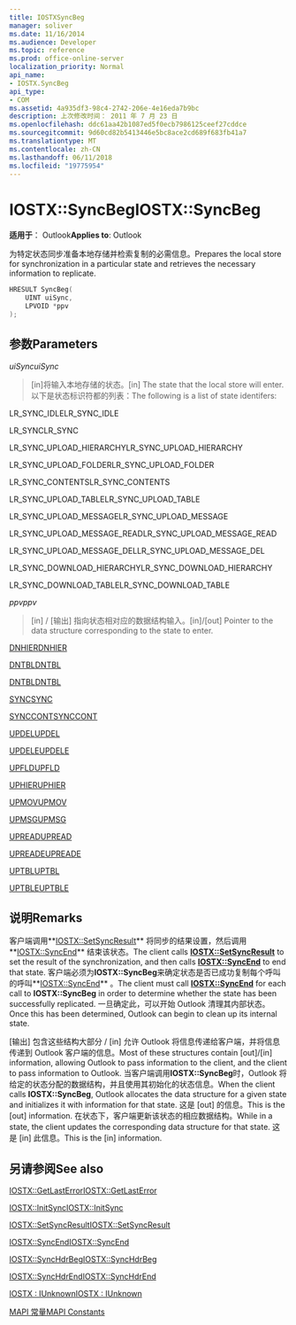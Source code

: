 ```yaml
---
title: IOSTXSyncBeg
manager: soliver
ms.date: 11/16/2014
ms.audience: Developer
ms.topic: reference
ms.prod: office-online-server
localization_priority: Normal
api_name:
- IOSTX.SyncBeg
api_type:
- COM
ms.assetid: 4a935df3-98c4-2742-206e-4e16eda7b9bc
description: 上次修改时间： 2011 年 7 月 23 日
ms.openlocfilehash: ddc61aa42b1087ed5f0ecb7986125ceef27cddce
ms.sourcegitcommit: 9d60cd82b5413446e5bc8ace2cd689f683fb41a7
ms.translationtype: MT
ms.contentlocale: zh-CN
ms.lasthandoff: 06/11/2018
ms.locfileid: "19775954"
---
```

# <a name="iostxsyncbeg"></a><span data-ttu-id="4a19c-103">IOSTX::SyncBeg</span><span class="sxs-lookup"><span data-stu-id="4a19c-103">IOSTX::SyncBeg</span></span>

  
  
<span data-ttu-id="4a19c-104">**适用于**： Outlook</span><span class="sxs-lookup"><span data-stu-id="4a19c-104">**Applies to**: Outlook</span></span> 
  
<span data-ttu-id="4a19c-105">为特定状态同步准备本地存储并检索复制的必需信息。</span><span class="sxs-lookup"><span data-stu-id="4a19c-105">Prepares the local store for synchronization in a particular state and retrieves the necessary information to replicate.</span></span>
  
```cpp
HRESULT SyncBeg( 
    UINT uiSync, 
    LPVOID *ppv 
);
```

## <a name="parameters"></a><span data-ttu-id="4a19c-106">参数</span><span class="sxs-lookup"><span data-stu-id="4a19c-106">Parameters</span></span>

 <span data-ttu-id="4a19c-107">_uiSync_</span><span class="sxs-lookup"><span data-stu-id="4a19c-107">_uiSync_</span></span>
  
>  <span data-ttu-id="4a19c-108">[in]将输入本地存储的状态。</span><span class="sxs-lookup"><span data-stu-id="4a19c-108">[in] The state that the local store will enter.</span></span> <span data-ttu-id="4a19c-109">以下是状态标识符都的列表：</span><span class="sxs-lookup"><span data-stu-id="4a19c-109">The following is a list of state identifers:</span></span> 
    
<span data-ttu-id="4a19c-110">LR_SYNC_IDLE</span><span class="sxs-lookup"><span data-stu-id="4a19c-110">LR_SYNC_IDLE</span></span>
  
> 
    
<span data-ttu-id="4a19c-111">LR_SYNC</span><span class="sxs-lookup"><span data-stu-id="4a19c-111">LR_SYNC</span></span>
  
> 
    
<span data-ttu-id="4a19c-112">LR_SYNC_UPLOAD_HIERARCHY</span><span class="sxs-lookup"><span data-stu-id="4a19c-112">LR_SYNC_UPLOAD_HIERARCHY</span></span>
  
> 
    
<span data-ttu-id="4a19c-113">LR_SYNC_UPLOAD_FOLDER</span><span class="sxs-lookup"><span data-stu-id="4a19c-113">LR_SYNC_UPLOAD_FOLDER</span></span>
  
> 
    
<span data-ttu-id="4a19c-114">LR_SYNC_CONTENTS</span><span class="sxs-lookup"><span data-stu-id="4a19c-114">LR_SYNC_CONTENTS</span></span>
  
> 
    
<span data-ttu-id="4a19c-115">LR_SYNC_UPLOAD_TABLE</span><span class="sxs-lookup"><span data-stu-id="4a19c-115">LR_SYNC_UPLOAD_TABLE</span></span>
  
> 
    
<span data-ttu-id="4a19c-116">LR_SYNC_UPLOAD_MESSAGE</span><span class="sxs-lookup"><span data-stu-id="4a19c-116">LR_SYNC_UPLOAD_MESSAGE</span></span>
  
> 
    
<span data-ttu-id="4a19c-117">LR_SYNC_UPLOAD_MESSAGE_READ</span><span class="sxs-lookup"><span data-stu-id="4a19c-117">LR_SYNC_UPLOAD_MESSAGE_READ</span></span>
  
> 
    
<span data-ttu-id="4a19c-118">LR_SYNC_UPLOAD_MESSAGE_DEL</span><span class="sxs-lookup"><span data-stu-id="4a19c-118">LR_SYNC_UPLOAD_MESSAGE_DEL</span></span>
  
> 
    
<span data-ttu-id="4a19c-119">LR_SYNC_DOWNLOAD_HIERARCHY</span><span class="sxs-lookup"><span data-stu-id="4a19c-119">LR_SYNC_DOWNLOAD_HIERARCHY</span></span>
  
> 
    
<span data-ttu-id="4a19c-120">LR_SYNC_DOWNLOAD_TABLE</span><span class="sxs-lookup"><span data-stu-id="4a19c-120">LR_SYNC_DOWNLOAD_TABLE</span></span>
  
> 
    
 <span data-ttu-id="4a19c-121">_ppv_</span><span class="sxs-lookup"><span data-stu-id="4a19c-121">_ppv_</span></span>
  
>  <span data-ttu-id="4a19c-122">[in] / [输出] 指向状态相对应的数据结构输入。</span><span class="sxs-lookup"><span data-stu-id="4a19c-122">[in]/[out] Pointer to the data structure corresponding to the state to enter.</span></span> 
    
[<span data-ttu-id="4a19c-123">DNHIER</span><span class="sxs-lookup"><span data-stu-id="4a19c-123">DNHIER</span></span>](dnhier.md)
  
> 
    
[<span data-ttu-id="4a19c-124">DNTBL</span><span class="sxs-lookup"><span data-stu-id="4a19c-124">DNTBL</span></span>](dntbl.md)
  
> 
    
[<span data-ttu-id="4a19c-125">DNTBL</span><span class="sxs-lookup"><span data-stu-id="4a19c-125">DNTBL</span></span>](dntbl.md)
  
> 
    
[<span data-ttu-id="4a19c-126">SYNC</span><span class="sxs-lookup"><span data-stu-id="4a19c-126">SYNC</span></span>](sync.md)
  
> 
    
[<span data-ttu-id="4a19c-127">SYNCCONT</span><span class="sxs-lookup"><span data-stu-id="4a19c-127">SYNCCONT</span></span>](synccont.md)
  
> 
    
[<span data-ttu-id="4a19c-128">UPDEL</span><span class="sxs-lookup"><span data-stu-id="4a19c-128">UPDEL</span></span>](updel.md)
  
> 
    
[<span data-ttu-id="4a19c-129">UPDELE</span><span class="sxs-lookup"><span data-stu-id="4a19c-129">UPDELE</span></span>](updele.md)
  
> 
    
[<span data-ttu-id="4a19c-130">UPFLD</span><span class="sxs-lookup"><span data-stu-id="4a19c-130">UPFLD</span></span>](upfld.md)
  
> 
    
[<span data-ttu-id="4a19c-131">UPHIER</span><span class="sxs-lookup"><span data-stu-id="4a19c-131">UPHIER</span></span>](uphier.md)
  
> 
    
[<span data-ttu-id="4a19c-132">UPMOV</span><span class="sxs-lookup"><span data-stu-id="4a19c-132">UPMOV</span></span>](upmov.md)
  
> 
    
[<span data-ttu-id="4a19c-133">UPMSG</span><span class="sxs-lookup"><span data-stu-id="4a19c-133">UPMSG</span></span>](upmsg.md)
  
> 
    
[<span data-ttu-id="4a19c-134">UPREAD</span><span class="sxs-lookup"><span data-stu-id="4a19c-134">UPREAD</span></span>](upread.md)
  
> 
    
[<span data-ttu-id="4a19c-135">UPREADE</span><span class="sxs-lookup"><span data-stu-id="4a19c-135">UPREADE</span></span>](upreade.md)
  
> 
    
[<span data-ttu-id="4a19c-136">UPTBL</span><span class="sxs-lookup"><span data-stu-id="4a19c-136">UPTBL</span></span>](uptbl.md)
  
> 
    
[<span data-ttu-id="4a19c-137">UPTBLE</span><span class="sxs-lookup"><span data-stu-id="4a19c-137">UPTBLE</span></span>](uptble.md)
  
> 
    
## <a name="remarks"></a><span data-ttu-id="4a19c-138">说明</span><span class="sxs-lookup"><span data-stu-id="4a19c-138">Remarks</span></span>

<span data-ttu-id="4a19c-139">客户端调用**[IOSTX::SetSyncResult](iostx-setsyncresult.md)** 将同步的结果设置，然后调用**[IOSTX::SyncEnd](iostx-syncend.md)** 结束该状态。</span><span class="sxs-lookup"><span data-stu-id="4a19c-139">The client calls **[IOSTX::SetSyncResult](iostx-setsyncresult.md)** to set the result of the synchronization, and then calls **[IOSTX::SyncEnd](iostx-syncend.md)** to end that state.</span></span> <span data-ttu-id="4a19c-140">客户端必须为**IOSTX::SyncBeg**来确定状态是否已成功复制每个呼叫的呼叫**[IOSTX::SyncEnd](iostx-syncend.md)** 。</span><span class="sxs-lookup"><span data-stu-id="4a19c-140">The client must call **[IOSTX::SyncEnd](iostx-syncend.md)** for each call to **IOSTX::SyncBeg** in order to determine whether the state has been successfully replicated.</span></span> <span data-ttu-id="4a19c-141">一旦确定此，可以开始 Outlook 清理其内部状态。</span><span class="sxs-lookup"><span data-stu-id="4a19c-141">Once this has been determined, Outlook can begin to clean up its internal state.</span></span> 
  
<span data-ttu-id="4a19c-142">[输出] 包含这些结构大部分 / [in] 允许 Outlook 将信息传递给客户端，并将信息传递到 Outlook 客户端的信息。</span><span class="sxs-lookup"><span data-stu-id="4a19c-142">Most of these structures contain [out]/[in] information, allowing Outlook to pass information to the client, and the client to pass information to Outlook.</span></span> <span data-ttu-id="4a19c-143">当客户端调用**IOSTX::SyncBeg**时，Outlook 将给定的状态分配的数据结构，并且使用其初始化的状态信息。</span><span class="sxs-lookup"><span data-stu-id="4a19c-143">When the client calls **IOSTX::SyncBeg**, Outlook allocates the data structure for a given state and initializes it with information for that state.</span></span> <span data-ttu-id="4a19c-144">这是 [out] 的信息。</span><span class="sxs-lookup"><span data-stu-id="4a19c-144">This is the [out] information.</span></span> <span data-ttu-id="4a19c-145">在状态下，客户端更新该状态的相应数据结构。</span><span class="sxs-lookup"><span data-stu-id="4a19c-145">While in a state, the client updates the corresponding data structure for that state.</span></span> <span data-ttu-id="4a19c-146">这是 [in] 此信息。</span><span class="sxs-lookup"><span data-stu-id="4a19c-146">This is the [in] information.</span></span> 
  
## <a name="see-also"></a><span data-ttu-id="4a19c-147">另请参阅</span><span class="sxs-lookup"><span data-stu-id="4a19c-147">See also</span></span>



[<span data-ttu-id="4a19c-148">IOSTX::GetLastError</span><span class="sxs-lookup"><span data-stu-id="4a19c-148">IOSTX::GetLastError</span></span>](iostx-getlasterror.md)
  
[<span data-ttu-id="4a19c-149">IOSTX::InitSync</span><span class="sxs-lookup"><span data-stu-id="4a19c-149">IOSTX::InitSync</span></span>](iostx-initsync.md)
  
[<span data-ttu-id="4a19c-150">IOSTX::SetSyncResult</span><span class="sxs-lookup"><span data-stu-id="4a19c-150">IOSTX::SetSyncResult</span></span>](iostx-setsyncresult.md)
  
[<span data-ttu-id="4a19c-151">IOSTX::SyncEnd</span><span class="sxs-lookup"><span data-stu-id="4a19c-151">IOSTX::SyncEnd</span></span>](iostx-syncend.md)
  
[<span data-ttu-id="4a19c-152">IOSTX::SyncHdrBeg</span><span class="sxs-lookup"><span data-stu-id="4a19c-152">IOSTX::SyncHdrBeg</span></span>](iostx-synchdrbeg.md)
  
[<span data-ttu-id="4a19c-153">IOSTX::SyncHdrEnd</span><span class="sxs-lookup"><span data-stu-id="4a19c-153">IOSTX::SyncHdrEnd</span></span>](iostx-synchdrend.md)
  
[<span data-ttu-id="4a19c-154">IOSTX : IUnknown</span><span class="sxs-lookup"><span data-stu-id="4a19c-154">IOSTX : IUnknown</span></span>](iostxiunknown.md)


[<span data-ttu-id="4a19c-155">MAPI 常量</span><span class="sxs-lookup"><span data-stu-id="4a19c-155">MAPI Constants</span></span>](mapi-constants.md)

